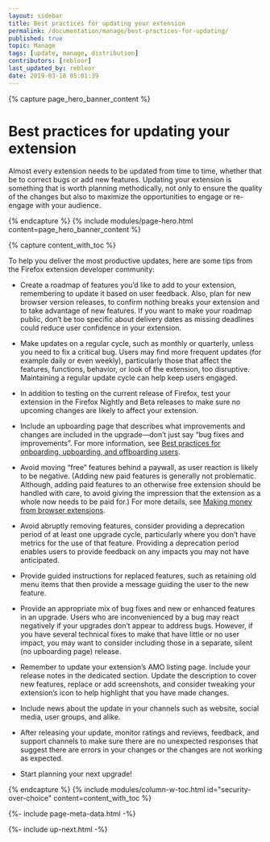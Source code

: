 ```yaml
---
layout: sidebar
title: Best practices for updating your extension
permalink: /documentation/manage/best-practices-for-updating/
published: true
topic: Manage
tags: [update, manage, distribution]
contributors: [rebloor]
last_updated_by: rebloor
date: 2019-03-18 05:01:39
---
```


<!-- Page Hero Banner -->

{% capture page_hero_banner_content %}

# Best practices for updating your extension

Almost every extension needs to be updated from time to time, whether that be to correct bugs or add new features. Updating your extension is something that is worth planning methodically, not only to ensure the quality of the changes but also to maximize the opportunities to engage or re-engage with your audience.

{% endcapture %}
{% include modules/page-hero.html
	content=page_hero_banner_content
%}

<!-- END: Page Hero Banner -->

<!-- Content with Table of Contents Module -->

{% capture content_with_toc %}

To help you deliver the most productive updates, here are some tips from the Firefox extension developer community:

- Create a roadmap of features you’d like to add to your extension, remembering to update it based on user feedback. Also, plan for new browser version releases, to confirm nothing breaks your extension and to take advantage of new features. If you want to make your roadmap public, don’t be too specific about delivery dates as missing deadlines could reduce user confidence in your extension.

- Make updates on a regular cycle, such as monthly or quarterly, unless you need to fix a critical bug. Users may find more frequent updates (for example daily or even weekly), particularly those that affect the features, functions, behavior, or look of the extension, too disruptive. Maintaining a regular update cycle can help keep users engaged.

- In addition to testing on the current release of Firefox, test your extension in the Firefox Nightly and Beta releases to make sure no upcoming changes are likely to affect your extension.

- Include an upboarding page that describes what improvements and changes are included in the upgrade—don’t just say “bug fixes and improvements”. For more information, see [Best practices for onboarding, upboarding, and offboarding users](/documentation/develop/onboard-upboard-offboard-users/).

- Avoid moving “free” features behind a paywall, as user reaction is likely to be negative. (Adding new paid features is generally not problematic. Although, adding paid features to an otherwise free extension should be handled with care, to avoid giving the impression that the extension as a whole now needs to be paid for.) For more details, see [Making money from browser extensions](https://developer.mozilla.org/docs/Mozilla/Add-ons/Distribution/Make_money_from_browser_extensions).

- Avoid abruptly removing features, consider providing a deprecation period of at least one upgrade cycle, particularly where you don’t have metrics for the use of that feature. Providing a deprecation period enables users to provide feedback on any impacts you may not have anticipated.

- Provide guided instructions for replaced features, such as retaining old menu items that then provide a message guiding the user to the new feature.

- Provide an appropriate mix of bug fixes and new or enhanced features in an upgrade. Users who are inconvenienced by a bug may react negatively if your upgrades don’t appear to address bugs. However, if you have several technical fixes to make that have little or no user impact, you may want to consider including those in a separate, silent (no upboarding page) release.

- Remember to update your extension’s AMO listing page. Include your release notes in the dedicated section. Update the description to cover new features, replace or add screenshots, and consider tweaking your extension’s icon to help highlight that you have made changes.

- Include news about the update in your channels such as website, social media, user groups, and alike.

- After releasing your update, monitor ratings and reviews, feedback, and support channels to make sure there are no unexpected responses that suggest there are errors in your changes or the changes are not working as expected.

- Start planning your next upgrade!

{% endcapture %}
{% include modules/column-w-toc.html
  id="security-over-choice"
  content=content_with_toc
%}

<!-- END: Content with Table of Contents -->

<!-- Meta Data -->

{%- include page-meta-data.html -%}

<!-- END: Meta Data -->

<!-- Up Next -->

{%- include up-next.html -%}

<!-- END: Up Next -->
